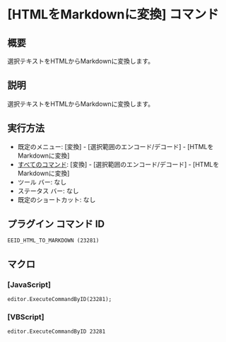 # \[HTMLをMarkdownに変換\] コマンド

## 概要

選択テキストをHTMLからMarkdownに変換します。

## 説明

選択テキストをHTMLからMarkdownに変換します。

## 実行方法

- 既定のメニュー: \[変換\] \- \[選択範囲のエンコード/デコード\] \- \[HTMLをMarkdownに変換\]
- [すべてのコマンド](../../glossary/allcommands): \[変換\] \- \[選択範囲のエンコード/デコード\] \- \[HTMLをMarkdownに変換\]
- ツール バー: なし
- ステータス バー: なし
- 既定のショートカット: なし

## プラグイン コマンド ID

```
EEID_HTML_TO_MARKDOWN (23281)```

## マクロ

### \[JavaScript\]

```
editor.ExecuteCommandByID(23281);
```

### \[VBScript\]

```
editor.ExecuteCommandByID 23281
```
